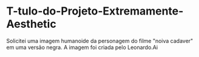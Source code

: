 # T-tulo-do-Projeto-Extremamente-Aesthetic
Solicitei uma imagem humanoide da personagem do filme "noiva cadaver" em uma versão negra.
A imagem foi criada pelo Leonardo.Ai
